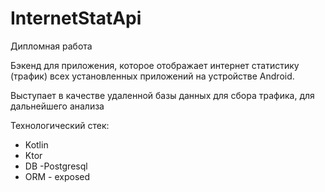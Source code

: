# InternetStatApi

Дипломная работа

Бэкенд для приложения, которое отображает интернет статистику (трафик) всех установленных приложений на устройстве Android. 

Выступает в качестве удаленной базы данных для сбора трафика, для дальнейшего анализа

Технологический стек:
- Kotlin
- Ktor
- DB -Postgresql
- ORM - exposed
